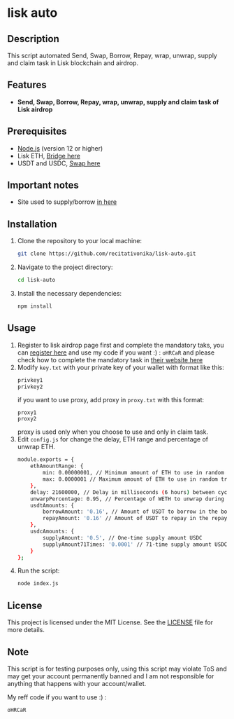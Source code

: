 # lisk auto

## Description
This script automated Send, Swap, Borrow, Repay, wrap, unwrap, supply and claim task in Lisk blockchain and airdrop.

## Features
- **Send, Swap, Borrow, Repay, wrap, unwrap, supply and claim task of Lisk airdrop**

## Prerequisites
- [Node.js](https://nodejs.org/) (version 12 or higher)
- Lisk ETH, [Bridge here](https://www.relay.link/bridge/lisk?fromChainId=1)
- USDT and USDC, [Swap here](https://oku.trade/?inputChain=lisk&inToken=0x0000000000000000000000000000000000000000&outToken=0x05D032ac25d322df992303dCa074EE7392C117b9&outTokenAmount=%220.0002593012318621867%22&inTokenAmount=%220.0002593012318621867%22)

## Important notes
- Site used to supply/borrow [in here](https://app.ionic.money/market?chain=1135&pool=0)

## Installation

1. Clone the repository to your local machine:
   ```bash
   git clone https://github.com/recitativonika/lisk-auto.git
   ```
2. Navigate to the project directory:
   ```bash
   cd lisk-auto
   ```
3. Install the necessary dependencies:
   ```bash
   npm install
   ```

## Usage
1. Register to lisk airdrop page first and complete the mandatory taks, you can [register here](https://portal.lisk.com/airdrop) and use my code if you want :) : `oHRCaR` and please check how to complete the mandatory task in [their website here](https://lisk.com/blog/posts/lisk-lsk-airdrop/)
2. Modify `key.txt` with your private key of your wallet with format like this:
   ```bash
   privkey1
   privkey2
   ```
   if you want to use proxy, add proxy in `proxy.txt` with this format:
   ```
   proxy1
   proxy2
   ```
   proxy is used only when you choose to use and only in claim task.
4. Edit `config.js` for change the delay, ETH range and percentage of unwrap ETH.
   ```bash
   module.exports = {
       ethAmountRange: {
           min: 0.00000001, // Minimum amount of ETH to use in random transactions
           max: 0.0000001 // Maximum amount of ETH to use in random transactions
       },
       delay: 21600000, // Delay in milliseconds (6 hours) between cycles if using the delay option
       unwarpPercentage: 0.95, // Percentage of WETH to unwrap during the unwrapping process
       usdtAmounts: {
           borrowAmount: '0.16', // Amount of USDT to borrow in the borrow process
           repayAmount: '0.16' // Amount of USDT to repay in the repay process
       },
       usdcAmounts: {
           supplyAmount: '0.5', // One-time supply amount USDC
           supplyAmount71Times: '0.0001' // 71-time supply amount USDC
       }
   };
   ```
5. Run the script:
   ```bash
   node index.js
   ```

## License
This project is licensed under the MIT License. See the [LICENSE](LICENSE) file for more details.

## Note
This script is for testing purposes only, using this script may violate ToS and may get your account permanently banned and I am not responsible for anything that happens with your account/wallet.

My reff code if you want to use :) :
```bash
oHRCaR
```
